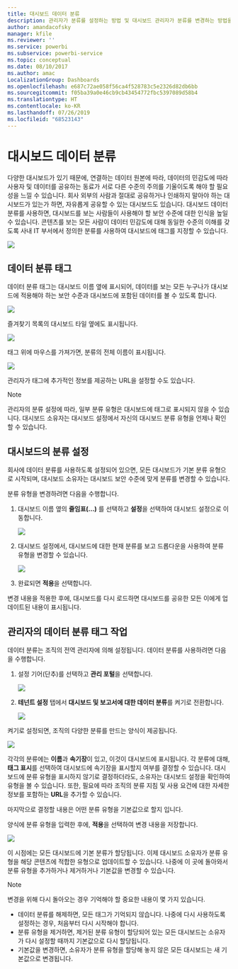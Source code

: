 ```yaml
---
title: 대시보드 데이터 분류
description: 관리자가 분류를 설정하는 방법 및 대시보드 관리자가 분류를 변경하는 방법을 비롯한 대시보드 데이터 분류에 대해 알아봅니다.
author: amandacofsky
manager: kfile
ms.reviewer: ''
ms.service: powerbi
ms.subservice: powerbi-service
ms.topic: conceptual
ms.date: 08/10/2017
ms.author: amac
LocalizationGroup: Dashboards
ms.openlocfilehash: e687c72ae058f56ca4f528783c5e2326d82db6bb
ms.sourcegitcommit: f05ba39a0e46cb9cb43454772fbc5397089d58b4
ms.translationtype: HT
ms.contentlocale: ko-KR
ms.lasthandoff: 07/26/2019
ms.locfileid: "68523143"
---
```

# <a name="dashboard-data-classification"></a>대시보드 데이터 분류
다양한 대시보드가 있기 때문에, 연결하는 데이터 원본에 따라, 데이터의 민감도에 따라 사용자 및 데이터를 공유하는 동료가 서로 다른 수준의 주의를 기울이도록 해야 할 필요성을 느낄 수 있습니다. 회사 외부의 사람과 절대로 공유하거나 인쇄하지 말아야 하는 대시보드가 있는가 하면, 자유롭게 공유할 수 있는 대시보드도 있습니다. 대시보드 데이터 분류를 사용하면, 대시보드를 보는 사람들이 사용해야 할 보안 수준에 대한 인식을 높일 수 있습니다. 콘텐츠를 보는 모든 사람이 데이터 민감도에 대해 동일한 수준의 이해를 갖도록 사내 IT 부서에서 정의한 분류를 사용하여 대시보드에 태그를 지정할 수 있습니다.

![](media/service-data-classification/dashboard_tagged_as_hbi.png)

## <a name="data-classification-tags"></a>데이터 분류 태그
데이터 분류 태그는 대시보드 이름 옆에 표시되어, 데이터를 보는 모든 누구나가 대시보드에 적용해야 하는 보안 수준과 대시보드에 포함된 데이터를 볼 수 있도록 합니다.

![](media/service-data-classification/tag_next_to_title.png)

즐겨찾기 목록의 대시보드 타일 옆에도 표시됩니다.

![](media/service-data-classification/tag_on_dashboard_tile.png)

태그 위에 마우스를 가져가면, 분류의 전체 이름이 표시됩니다.

![](media/service-data-classification/tag_tooltip.png)

관리자가 태그에 추가적인 정보를 제공하는 URL을 설정할 수도 있습니다.

> [!NOTE]
> 관리자의 분류 설정에 따라, 일부 분류 유형은 대시보드에 태그로 표시되지 않을 수 있습니다. 대시보드 소유자는 대시보드 설정에서 자신의 대시보드 분류 유형을 언제나 확인할 수 있습니다.
> 
> 

## <a name="setting-a-dashboards-classification"></a>대시보드의 분류 설정
회사에 데이터 분류를 사용하도록 설정되어 있으면, 모든 대시보드가 기본 분류 유형으로 시작되며, 대시보드 소유자는 대시보드 보안 수준에 맞게 분류를 변경할 수 있습니다.

분류 유형을 변경하려면 다음을 수행합니다.

1. 대시보드 이름 옆의 **줄임표(...)** 를 선택하고 **설정**을 선택하여 대시보드 설정으로 이동합니다.
   
    ![](media/service-data-classification/dashboard_settings.png)
2. 대시보드 설정에서, 대시보드에 대한 현재 분류를 보고 드롭다운을 사용하여 분류 유형을 변경할 수 있습니다.
   
    ![](media/service-data-classification/classification_setting_dropdown.png)
3. 완료되면 **적용**을 선택합니다.

변경 내용을 적용한 후에, 대시보드를 다시 로드하면 대시보드를 공유한 모든 이에게 업데이트된 내용이 표시됩니다.

## <a name="working-with-data-classification-tags-as-an-admin"></a>관리자의 데이터 분류 태그 작업
데이터 분류는 조직의 전역 관리자에 의해 설정됩니다. 데이터 분류를 사용하려면 다음을 수행합니다.

1. 설정 기어(단추)를 선택하고 **관리 포털**을 선택합니다.
   
    ![](media/service-data-classification/admin_portal_in_settings.png)
2. **테넌트 설정** 탭에서 **대시보드 및 보고서에 대한 데이터 분류**를 켜기로 전환합니다. 
   
    ![](media/service-data-classification/data_classification_switch_location.png)

켜기로 설정되면, 조직의 다양한 분류를 만드는 양식이 제공됩니다.

![](media/service-data-classification/blank_classification_form.png)

각각의 분류에는 **이름**과 **속기장**이 있고, 이것이 대시보드에 표시됩니다. 각 분류에 대해, **태그 표시**를 선택하여 대시보드에 속기장을 표시할지 여부를 결정할 수 있습니다. 대시보드에 분류 유형을 표시하지 않기로 결정하더라도, 소유자는 대시보드 설정을 확인하여 유형을 볼 수 있습니다. 또한, 필요에 따라 조직의 분류 지침 및 사용 요건에 대한 자세한 정보를 포함하는 **URL**을 추가할 수 있습니다.  

마지막으로 결정할 내용은 어떤 분류 유형을 기본값으로 할지 입니다.  

양식에 분류 유형을 입력한 후에, **적용**을 선택하여 변경 내용을 저장합니다.

![](media/service-data-classification/filled_in_classification_form.png)

이 시점에는 모든 대시보드에 기본 분류가 할당됩니다. 이제 대시보드 소유자가 분류 유형을 해당 콘텐츠에 적합한 유형으로 업데이트할 수 있습니다. 나중에 이 곳에 돌아와서 분류 유형을 추가하거나 제거하거나 기본값을 변경할 수 있습니다.  

> [!NOTE]
> 변경을 위해 다시 돌아오는 경우 기억해야 할 중요한 내용이 몇 가지 있습니다.
> 
> * 데이터 분류를 해제하면, 모든 태그가 기억되지 않습니다. 나중에 다시 사용하도록 설정하는 경우, 처음부터 다시 시작해야 합니다.  
> * 분류 유형을 제거하면, 제거된 분류 유형이 할당되어 있는 모든 대시보드는 소유자가 다시 설정할 때까지 기본값으로 다시 할당됩니다.  
> * 기본값을 변경하면, 소유자가 분류 유형을 할당해 놓지 않은 모든 대시보드는 새 기본값으로 변경됩니다.
> 
> 

